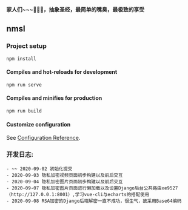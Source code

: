 **家人们~~~🤕🤕🤕，抽象圣经，最简单的嘴臭，最极致的享受**

## nmsl

### Project setup
```
npm install
```

#### Compiles and hot-reloads for development
```
npm run serve
```

#### Compiles and minifies for production
```
npm run build
```

#### Customize configuration
See [Configuration Reference](https://cli.vuejs.org/config/).

### 开发日志:
    - ~~ 2020-09-02 初始化提交
    - 2020-09-03 隐私加密视频页面初步构建以及前后交互
    - 2020-09-04 隐私加密图片页面初步构建以及前后交互
    - 2020-09-07 隐私加密图片页面进行懒加载以及设置Django后台公共路由xe9527（http://127.0.0.1:8001）,学习vue-cli与echarts的搭配使用
    - 2020-09-08 RSA加密的Django后端解密一直不成功，很生气，故采用Base64编码
